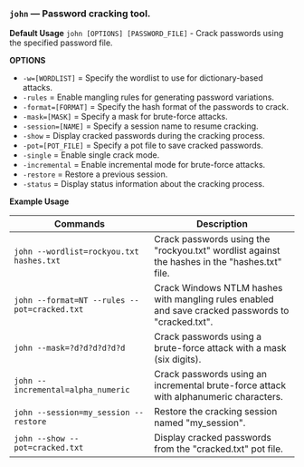 ### `john` — Password cracking tool.

**Default Usage** 
	`john [OPTIONS] [PASSWORD_FILE]` - Crack passwords using the specified password file.

**OPTIONS**

- `-w=[WORDLIST]` = Specify the wordlist to use for dictionary-based attacks.
- `-rules` = Enable mangling rules for generating password variations.
- `-format=[FORMAT]` = Specify the hash format of the passwords to crack.
- `-mask=[MASK]` = Specify a mask for brute-force attacks.
- `-session=[NAME]` = Specify a session name to resume cracking.
- `-show` = Display cracked passwords during the cracking process.
- `-pot=[POT_FILE]` = Specify a pot file to save cracked passwords.
- `-single` = Enable single crack mode.
- `-incremental` = Enable incremental mode for brute-force attacks.
- `-restore` = Restore a previous session.
- `-status` = Display status information about the cracking process.

**Example Usage**

| Commands                                     | Description                                                                                        |
| -------------------------------------------- | -------------------------------------------------------------------------------------------------- |
| `john --wordlist=rockyou.txt hashes.txt`     | Crack passwords using the "rockyou.txt" wordlist against the hashes in the "hashes.txt" file.      |
| `john --format=NT --rules --pot=cracked.txt` | Crack Windows NTLM hashes with mangling rules enabled and save cracked passwords to "cracked.txt". |
| `john --mask=?d?d?d?d?d?d`                   | Crack passwords using a brute-force attack with a mask (six digits).                               |
| `john --incremental=alpha_numeric`           | Crack passwords using an incremental brute-force attack with alphanumeric characters.              |
| `john --session=my_session --restore`        | Restore the cracking session named "my_session".                                                   |
| `john --show --pot=cracked.txt`              | Display cracked passwords from the "cracked.txt" pot file.                                         |
